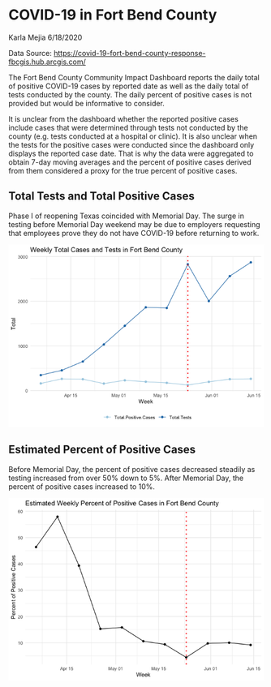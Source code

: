 COVID-19 in Fort Bend County
================
Karla Mejia
6/18/2020

Data Source:
<https://covid-19-fort-bend-county-response-fbcgis.hub.arcgis.com/>

The Fort Bend County Community Impact Dashboard reports the daily total
of positive COVID-19 cases by reported date as well as the daily total
of tests conducted by the county. The daily percent of positive cases is
not provided but would be informative to consider.

It is unclear from the dashboard whether the reported positive cases
include cases that were determined through tests not conducted by the
county (e.g. tests conducted at a hospital or clinic). It is also
unclear when the tests for the positive cases were conducted since the
dashboard only displays the reported case date. That is why the data
were aggregated to obtain 7-day moving averages and the percent of
positive cases derived from them considered a proxy for the true percent
of positive cases.

## Total Tests and Total Positive Cases

Phase I of reopening Texas coincided with Memorial Day. The surge in
testing before Memorial Day weekend may be due to employers requesting
that employees prove they do not have COVID-19 before returning to work.

![](COVID_FB_files/figure-gfm/raw%20totals-1.png)<!-- -->

## Estimated Percent of Positive Cases

Before Memorial Day, the percent of positive cases decreased steadily as
testing increased from over 50% down to 5%. After Memorial Day, the
percent of positive cases increased to 10%.

![](COVID_FB_files/figure-gfm/plot-1.png)<!-- -->

